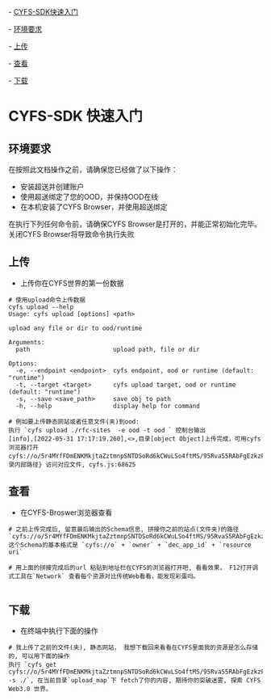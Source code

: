 \- [CYFS-SDK快速入门](#CYFS-SDK快速入门)

 \- [环境要求](#环境要求)

 \- [上传](#上传)

 \- [查看](#查看)

 \- [下载](#下载)

# CYFS-SDK 快速入门

## 环境要求

在按照此文档操作之前，请确保您已经做了以下操作：
- 安装超送并创建账户
- 使用超送绑定了您的OOD，并保持OOD在线
- 在本机安装了CYFS Browser，并使用超送绑定

在执行下列任何命令前，请确保CYFS Browser是打开的，并能正常初始化完毕。关闭CYFS Browser将导致命令执行失败

## 上传

+ 上传你在CYFS世界的第一份数据

```shell
# 使用upload命令上传数据
cyfs upload --help
Usage: cyfs upload [options] <path>

upload any file or dir to ood/runtime

Arguments:
  path                       upload path, file or dir

Options:
  -e, --endpoint <endpoint>  cyfs endpoint, ood or runtime (default: "runtime")
  -t, --target <target>      cyfs upload target, ood or runtime (default: "runtime")
  -s, --save <save_path>     save obj to path
  -h, --help                 display help for command

# 例如要上传静态网站或者任意文件(夹)到ood:
执行 `cyfs upload ./rfc-sites  -e ood -t ood ` 控制台输出
[info],[2022-05-31 17:17:19.260],<>,目录[object Object]上传完成，可用cyfs浏览器打开cyfs://o/5r4MYfFDmENKMkjtaZztmnpSNTDSoRd6kCWuLSo4ftMS/95RvaS5RAbFgEzkzFXima9DMKT4yjtHuorxSczbVzSrG/{目录内部路径} 访问对应文件, cyfs.js:68625

```

## 查看

+ 在CYFS-Broswer浏览器查看

```shell
# 之前上传完成后, 留意最后输出的Schema信息, 拼接你之前的站点(文件夹)的路径
`cyfs://o/5r4MYfFDmENKMkjtaZztmnpSNTDSoRd6kCWuLSo4ftMS/95RvaS5RAbFgEzkzFXima9DMKT4yjtHuorxSczbVzSrG/index.html`
这个Schema的基本格式是 `cyfs://o` + `owner` + `dec_app_id` + `resource uri`

# 用上面的拼接完成后的url 粘贴到地址栏在CYFS的浏览器打开吧, 看看效果， F12打开调式工具在`Network` 查看每个资源对比传统Web看看，能发现彩蛋吗。


```



## 下载

+ 在终端中执行下面的操作

``` shell
# 我上传了之前的文件(夹), 静态网站， 我想下载回来看看在CYFS里面我的资源是怎么存储的, 可以用下面的操作
执行 `cyfs get cyfs://o/5r4MYfFDmENKMkjtaZztmnpSNTDSoRd6kCWuLSo4ftMS/95RvaS5RAbFgEzkzFXima9DMKT4yjtHuorxSczbVzSrG  -s ./`, 在当前目录`upload_map`下 fetch了你的内容, 期待你的突破迷雾, 探索 CYFS Web3.0 世界。


```




